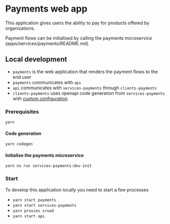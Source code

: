 # Payments web app

This application gives users the ability to pay for products offered by organizations.

Payment flows can be initialised by calling the payments microservice (apps/services/payments/README.md).

## Local development

- `payments` is the web application that renders the payment flows to the end user
- `payments` communicates with `api`
- `api` communicates with `services-payments` through `clients-payments`
- `clients-payments` uses openapi code generation from `services-payments` with [custom configuration](libs/clients/payments/src/lib/payments-client.config.ts)

### Prerequisites

`yarn`

#### Code generation

`yarn codegen`

#### Initialise the payments microservice

`yarn nx run services-payments:dev-init`

### Start

To develop this application locally you need to start a few processes

- `yarn start payments`
- `yarn start services-payments`
- `yarn proxies xroad`
- `yarn start api`
